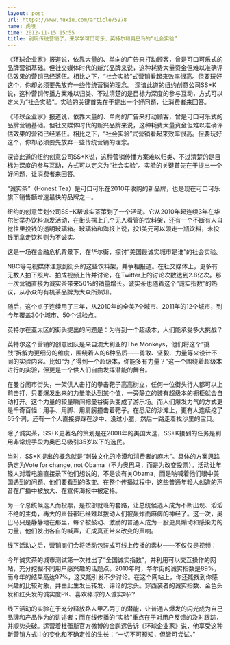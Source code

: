 ```yaml
---
layout: post
url: https://www.huxiu.com/article/5978
name: 虎嗅
time: 2012-11-15 15:55
title: 别玩传统营销了，来学学可口可乐、英特尔和奥巴马的“社会实验”
---
```

《环球企业家》报道说，依靠大量的、单向的广告来打动顾客，曾是可口可乐式的品牌营销基础。但社交媒体时代的新兴品牌来说，这种耗费大量资金但难以准确评估效果的营销已经落伍。相比之下，“社会实验”式营销看起来效率很高。但要玩好这个，你却必须要先放弃一些传统营销的理念。 深谙此道的纽约创意公司SS+K说，这种营销传播方案难以归类、不过清楚的是目标为深度的参与互动，方式可以定义为“社会实验”。实验的关键首先在于提出一个好问题，让消费者来回答。

《环球企业家》报道说，依靠大量的、单向的广告来打动顾客，曾是可口可乐式的品牌营销基础。但社交媒体时代的新兴品牌来说，这种耗费大量资金但难以准确评估效果的营销已经落伍。相比之下，“社会实验”式营销看起来效率很高。但要玩好这个，你却必须要先放弃一些传统营销的理念。

深谙此道的纽约创意公司SS+K说，这种营销传播方案难以归类、不过清楚的是目标为深度的参与互动，方式可以定义为“社会实验”。实验的关键首先在于提出一个好问题，让消费者来回答。

“诚实茶”（Honest Tea）是可口可乐在2010年收购的新品牌，也是现在可口可乐旗下销售额增速最快的品牌之一。

纽约的创意策划公司SS+K帮诚实茶策划了一个活动。它从2010年起连续3年在华尔街举办饮料派发活动，在街头摆上几个无人看管的饮料架，还有一个不断有人自觉往里投钱的透明玻璃箱。玻璃箱和海报上说，投1美元可以领走一瓶饮料，未投钱而拿走饮料则为不诚实。

这是一场在金融危机背景下，在华尔街，探讨“美国最诚实城市是谁”的社会实验。

NBC等电视媒体注意到街头的这些饮料架，并争相报道。在社交媒体上，更多有无数人拍下照片、拍成视频上传并讨论，在Twitter上的讨论次数达到2.8亿次。那一次营销直接为诚实茶带来50%的销量增长。诚实茶也随着这个“诚实指数”的热议，从小众的有机茶品牌为大众所熟知。

随后，这个点子连续用了三年，从2010年的全美7个城市、2011年的12个城市，到今年覆盖30个城市、50个试验点。

英特尔在亚太区的街头提出的问题是：为得到一个超级本，人们能承受多大挑战？

英特尔这个营销的创意团队是来自澳大利亚的The Monkeys，他们将这个“挑战”拆解为更细分的维度，围绕着人的6种品质——勇敢、坚毅、力量等来设计不同的实验内容。比如“为了得到一个超级本，你能多有力量？”这一个围绕着超级本进行的实验，但更是一个供人们自由发挥潜能的舞台。

在曼谷闹市街头，一架供人击打的拳击靶子高高树立，任何一位街头行人都可以上前击打，只要爆发出来的力量能达到某个值，一旁静立的装有超级本的橱柜就会自动打开。这个力量的较量瞬间把曼谷街头变成了游乐场。而人们爆发力气的方式更是千奇百怪：用手、用脚、用肩膀撞击着靶子。在悉尼的沙滩上，更有人连续挖了65个洞，还有一个人直接脚踩在沙中、没过小腿，然后一路走着找沙里的宝贝。

除了诚实茶，SS+K更著名的策划是在2008年的美国大选，SS+K接到的任务是利用非常规手段为奥巴马吸引35岁以下的选民。

当时，SS+K提出的概念就是“刺破文化的冷漠和消费者的麻木”。具体的方案思路确定为Vote for change, not Obama（不为奥巴马，而是为改变投票）。活动让年轻人对着电脑直接录下他们想说的，不是谈有关Obama，而是呐喊着他们眼中美国遇到的问题、他们要看到的改变。在整个传播过程中，这些普通年轻人创造的声音在广播中被放大、在宣传海报中被定格。

为一个总统候选人而投票，是按部就班的套路，让总统候选人成为不断出现、滔滔不绝的主角，再大的声音都已经难以拨动人们被轰炸而麻痹的神经了。这一次，奥巴马只是静静地在那里，每个被鼓动、激励的普通人成为一股更具煽动和感染力的力量，他们发出各自的喊声，汇成真正带来改变的声响。

线下活动之后，营销商们会将活动包装成可线上传播的素材——不仅仅是视频：

今年诚实茶的城市测试第一次推出了“全国诚实指数”，并利用可以交互操作的网站，充分挖掘不同用户感兴趣的话题点。2010年时，华尔街的诚实指数是89%，而今年的结果高达97%，这又能引发不少讨论。在这个网站上，你还能找到你感兴趣的比较对象，并由此生发出转发、评论的念头。穿西装者的诚实指数、金色头发和红头发的诚实度PK、喜欢棒球的人诚实吗??

线下活动的实验在于充分释放路人甲乙丙丁的潜能，让普通人爆发的闪光成为自己品牌和产品作为的讲述者；而在线传播的“实验”重点在于对用户反馈的及时跟踪，并顺势突破。运营着杜蕾斯官方微博的金鹏远告诉《环球企业家》说，他享受这种新营销方式中的变化和不确定性的生长：“一切不可预知，但皆可尝试。”

